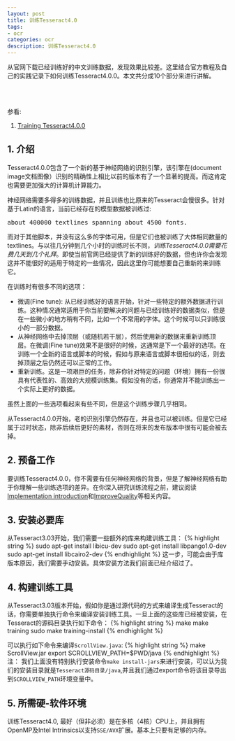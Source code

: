 ```yaml
---
layout: post
title: 训练Tesseract4.0
tags:
- ocr
categories: ocr
description: 训练Tesseract4.0
---
```


从官网下载已经训练好的中文训练数据，发现效果比较差。这里结合官方教程及自己的实践记录下如何训练Tesseract4.0.0。本文共分成10个部分来进行讲解。


<!-- more -->
<br />
<br />

参看: 

1. [Training Tesseract4.0.0](https://github.com/tesseract-ocr/tesseract/wiki/TrainingTesseract-4.00)



## 1. 介绍
Tesseract4.0.0包含了一个新的基于神经网络的识别引擎，该引擎在(document image文档图像）识别的精确性上相比以前的版本有了一个显著的提高。而这肯定也需要更加强大的计算机计算能力。

神经网络需要多得多的训练数据，并且训练也比原来的Tesseract会慢很多。针对基于Latin的语言，当前已经存在的模型数据被训练过:
<pre>
about 400000 textlines spanning about 4500 fonts.
</pre>
而对于其他脚本，并没有这么多的字体可用，但是它们也被训练了大体相同数量的textlines。与以往几分钟到几个小时的训练时长不同，*训练Tesseract4.0.0需要花费几天到几个礼拜*。即使当前官网已经提供了新的训练好的数据，但也许你会发现这并不能很好的适用于特定的一些情况，因此这里你可能想要自己重新的来训练它。

在训练时有很多不同的选项：

* 微调(Fine tune): 从已经训练好的语言开始，针对一些特定的额外数据进行训练。这种情况通常适用于你当前要解决的问题与已经训练好的数据类似，但是在一些微小的地方稍有不同，比如一个不常用的字体。这个时候可以只训练很小的一部分数据。
* 从神经网络中去掉顶层（或随机若干层），然后使用新的数据来重新训练顶层。在微调(Fine tune)效果不是很好的时候，这通常是下一个最好的选项。在训练一个全新的语言或脚本的时候，假如与原来语言或脚本很相似的话，则去掉顶层之后仍然还可以正常的工作。
* 重新训练。这是一项艰巨的任务，除非你针对特定的问题（环境）拥有一份很具有代表性的、高效的大规模训练集。假如没有的话，你通常并不能训练出一个实际上更好的数据。


虽然上面的一些选项看起来有些不同，但是这个训练步骤几乎相同。

从Tesseract4.0.0开始，老的识别引擎仍然存在，并且也可以被训练。但是它已经属于过时状态，除非后续后更好的素材，否则在将来的发布版本中很有可能会被去掉。

## 2. 预备工作

要训练Tesseract4.0.0，你不需要有任何神经网络的背景，但是了解神经网络有助于你理解一些训练选项的差异。在你深入研究训练流程之前，建议阅读[Implementation introduction](https://github.com/tesseract-ocr/tesseract/wiki/NeuralNetsInTesseract4.00)和[ImproveQuality](https://github.com/tesseract-ocr/tesseract/wiki/ImproveQuality)等相关内容。


## 3. 安装必要库

从Tesseract3.03开始，我们需要一些额外的库来构建训练工具：
{% highlight string %}
sudo apt-get install libicu-dev
sudo apt-get install libpango1.0-dev
sudo apt-get install libcairo2-dev
{% endhighlight %}
这一步，可能会由于库版本原因，我们需要手动安装。具体安装方法我们前面已经介绍过了。

## 4. 构建训练工具

从Tesseract3.03版本开始，假如你是通过源代码的方式来编译生成Tesseract的话，你需要单独执行命令来编译安装训练工具。一旦上面的这些库已经被安装，在Tesseract的源码目录执行如下命令：
{% highlight string %}
make
make training
sudo make training-install
{% endhighlight %}

可以执行如下命令来编译```ScrollView.java```:
{% highlight string %}
make ScrollView.jar
export SCROLLVIEW_PATH=$PWD/java
{% endhighlight %}
注： 我们上面没有特别执行安装命令```make install-jars```来进行安装，可以认为我们的安装目录就是```Tesseract源码目录/java```,并且我们通过export命令将该目录导出到```SCROLLVIEW_PATH```环境变量中。

## 5. 所需硬-软件环境

训练Tesseract4.0, 最好（但非必须）是在多核（4核）CPU上，并且拥有OpenMP及Intel Intrinsics以支持```SSE/AVX```扩展。基本上只要有足够的内存。




<br />
<br />
<br />

